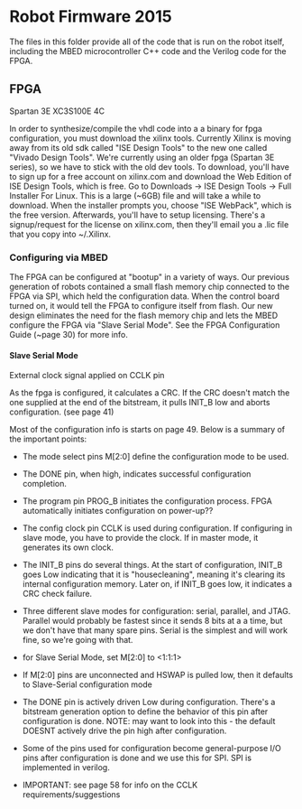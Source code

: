 
# Robot Firmware 2015

The files in this folder provide all of the code that is run on the robot itself, including the MBED microcontroller C++ code and the Verilog code for the FPGA.


## FPGA

Spartan 3E XC3S100E 4C

In order to synthesize/compile the vhdl code into a a binary for fpga configuration, you must download the xilinx tools.  Currently Xilinx is moving away from its old sdk called "ISE Design Tools" to the new one called "Vivado Design Tools".  We're currently using an older fpga (Spartan 3E series), so we have to stick with the old dev tools.  To download, you'll have to sign up for a free account on xilinx.com and download the Web Edition of ISE Design Tools, which is free.  Go to Downloads -> ISE Design Tools -> Full Installer For Linux.  This is a large (~6GB) file and will take a while to download.  When the installer prompts you, choose "ISE WebPack", which is the free version.  Afterwards, you'll have to setup licensing.  There's a signup/request for the license on xilinx.com, then they'll email you a .lic file that you copy into ~/.Xilinx.


### Configuring via MBED

The FPGA can be configured at "bootup" in a variety of ways.  Our previous generation of robots contained a small flash memory chip connected to the FPGA via SPI, which held the configuration data.  When the control board turned on, it would tell the FPGA to configure itself from flash.  Our new design eliminates the need for the flash memory chip and lets the MBED configure the FPGA via "Slave Serial Mode".  See the FPGA Configuration Guide (~page 30) for more info.


#### Slave Serial Mode

External clock signal applied on CCLK pin

As the fpga is configured, it calculates a CRC.  If the CRC doesn't match the one supplied at the end of the bitstream, it pulls INIT_B low and aborts configuration. (see page 41)


Most of the configuration info is starts on page 49.  Below is a summary of the important points:

* The mode select pins M[2:0] define the configuration mode to be used.
* The DONE pin, when high, indicates successful configuration completion.
* The program pin PROG_B initiates the configuration process.  FPGA automatically initiates configuration on power-up??
* The config clock pin CCLK is used during configuration.  If configuring in slave mode, you have to provide the clock.  If in master mode, it generates its own clock.
* The INIT_B pins do several things.  At the start of configuration, INIT_B goes Low indicating that it is "housecleaning", meaning it's clearing its internal configuration memory.  Later on, if INIT_B goes low, it indicates a CRC check failure.
* Three different slave modes for configuration: serial, parallel, and JTAG.  Parallel would probably be fastest since it sends 8 bits at a a time, but we don't have that many spare pins.  Serial is the simplest and will work fine, so we're going with that.

* for Slave Serial Mode, set M[2:0] to <1:1:1>

* If M[2:0] pins are unconnected and HSWAP is pulled low, then it defaults to Slave-Serial configuration mode

* The DONE pin is actively driven Low during configuration.  There's a bitstream generation option to define the behavior of this pin after configuration is done.  NOTE: may want to look into this - the default DOESNT actively drive the pin high after configuration.



* Some of the pins used for configuration become general-purpose I/O pins after configuration is done and we use this for SPI.  SPI is implemented in verilog.


* IMPORTANT: see page 58 for info on the CCLK requirements/suggestions


